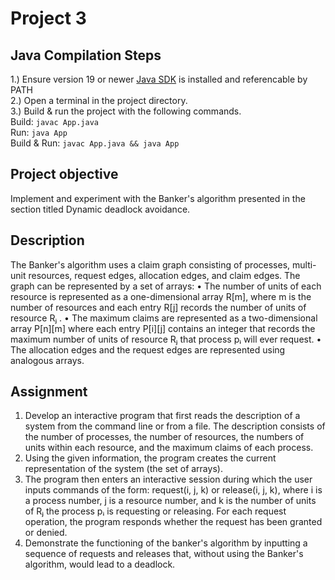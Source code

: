 # Project 3
## Java Compilation Steps
1.) Ensure version 19 or newer [Java SDK](https://www.oracle.com/java/technologies/downloads/) is installed and referencable by PATH  
2.) Open a terminal in the project directory.  
3.) Build & run the project with the following commands.  
Build: `javac App.java`  
Run: `java App`  
Build & Run: `javac App.java && java App`  

## Project objective
Implement and experiment with the Banker's algorithm presented in the section titled Dynamic deadlock avoidance.
## Description
The Banker's algorithm uses a claim graph consisting of processes, multi-unit resources, request edges, allocation edges, and claim edges.
The graph can be represented by a set of arrays:
•	The number of units of each resource is represented as a one-dimensional array R[m], where m is the number of resources and each entry R[j] records the number of units of resource Rⱼ .
•	The maximum claims are represented as a two-dimensional array P[n][m] where each entry P[i][j] contains an integer that records the maximum number of units of resource Rⱼ that process pᵢ will ever request.
•	The allocation edges and the request edges are represented using analogous arrays.
## Assignment
1.	Develop an interactive program that first reads the description of a system from the command line or from a file. The description consists of the number of processes, the number of resources, the numbers of units within each resource, and the maximum claims of each process.
2.	Using the given information, the program creates the current representation of the system (the set of arrays).
3.	The program then enters an interactive session during which the user inputs commands of the form:
        request(i, j, k) or release(i, j, k),
where i is a process number, j is a resource number, and k is the number of units of Rⱼ the process pᵢ is requesting or releasing.
For each request operation, the program responds whether the request has been granted or denied.
4.	Demonstrate the functioning of the banker's algorithm by inputting a sequence of requests and releases that, without using the Banker's algorithm, would lead to a deadlock.
